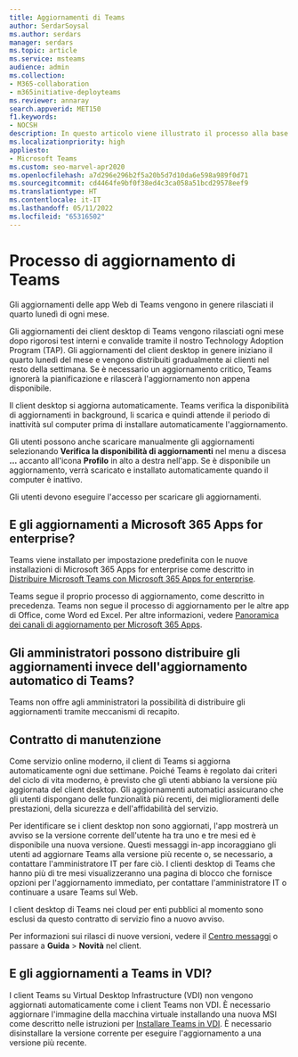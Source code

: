 ```yaml
---
title: Aggiornamenti di Teams
author: SerdarSoysal
ms.author: serdars
manager: serdars
ms.topic: article
ms.service: msteams
audience: admin
ms.collection:
- M365-collaboration
- m365initiative-deployteams
ms.reviewer: annaray
search.appverid: MET150
f1.keywords:
- NOCSH
description: In questo articolo viene illustrato il processo alla base dell'aggiornamento del client desktop di Microsoft Teams.
ms.localizationpriority: high
appliesto:
- Microsoft Teams
ms.custom: seo-marvel-apr2020
ms.openlocfilehash: a7d296e296b2f5a20b5d7d10da6e598a989f0d71
ms.sourcegitcommit: cd4464fe9bf0f38ed4c3ca058a51bcd29578eef9
ms.translationtype: HT
ms.contentlocale: it-IT
ms.lasthandoff: 05/11/2022
ms.locfileid: "65316502"
---
```

# <a name="teams-update-process"></a>Processo di aggiornamento di Teams

Gli aggiornamenti delle app Web di Teams vengono in genere rilasciati il quarto lunedì di ogni mese.

Gli aggiornamenti dei client desktop di Teams vengono rilasciati ogni mese dopo rigorosi test interni e convalide tramite il nostro Technology Adoption Program (TAP). Gli aggiornamenti del client desktop in genere iniziano il quarto lunedì del mese e vengono distribuiti gradualmente ai clienti nel resto della settimana. Se è necessario un aggiornamento critico, Teams ignorerà la pianificazione e rilascerà l'aggiornamento non appena disponibile.

Il client desktop si aggiorna automaticamente. Teams verifica la disponibilità di aggiornamenti in background, li scarica e quindi attende il periodo di inattività sul computer prima di installare automaticamente l'aggiornamento.

Gli utenti possono anche scaricare manualmente gli aggiornamenti selezionando **Verifica la disponibilità di aggiornamenti** nel menu a discesa **...** accanto all'icona **Profilo** in alto a destra nell'app. Se è disponibile un aggiornamento, verrà scaricato e installato automaticamente quando il computer è inattivo.

Gli utenti devono eseguire l'accesso per scaricare gli aggiornamenti.

## <a name="what-about-updates-to-microsoft-365-apps-for-enterprise"></a>E gli aggiornamenti a Microsoft 365 Apps for enterprise?

Teams viene installato per impostazione predefinita con le nuove installazioni di Microsoft 365 Apps for enterprise come descritto in [Distribuire Microsoft Teams con Microsoft 365 Apps for enterprise](/DeployOffice/teams-install).

Teams segue il proprio processo di aggiornamento, come descritto in precedenza. Teams non segue il processo di aggiornamento per le altre app di Office, come Word ed Excel. Per altre informazioni, vedere [Panoramica dei canali di aggiornamento per Microsoft 365 Apps](/DeployOffice/overview-update-channels).

## <a name="can-admins-deploy-updates-instead-of-teams-auto-updating"></a>Gli amministratori possono distribuire gli aggiornamenti invece dell'aggiornamento automatico di Teams?

Teams non offre agli amministratori la possibilità di distribuire gli aggiornamenti tramite meccanismi di recapito.

## <a name="servicing-agreement"></a>Contratto di manutenzione

Come servizio online moderno, il client di Teams si aggiorna automaticamente ogni due settimane. Poiché Teams è regolato dai criteri del ciclo di vita moderno, è previsto che gli utenti abbiano la versione più aggiornata del client desktop. Gli aggiornamenti automatici assicurano che gli utenti dispongano delle funzionalità più recenti, dei miglioramenti delle prestazioni, della sicurezza e dell'affidabilità del servizio.

Per identificare se i client desktop non sono aggiornati, l'app mostrerà un avviso se la versione corrente dell'utente ha tra uno e tre mesi ed è disponibile una nuova versione. Questi messaggi in-app incoraggiano gli utenti ad aggiornare Teams alla versione più recente o, se necessario, a contattare l'amministratore IT per fare ciò. I clienti desktop di Teams che hanno più di tre mesi visualizzeranno una pagina di blocco che fornisce opzioni per l'aggiornamento immediato, per contattare l'amministratore IT o continuare a usare Teams sul Web.

I client desktop di Teams nei cloud per enti pubblici al momento sono esclusi da questo contratto di servizio fino a nuovo avviso.

Per informazioni sui rilasci di nuove versioni, vedere il [Centro messaggi](https://admin.microsoft.com/AdminPortal/Home#/MessageCenter) o passare a **Guida** > **Novità** nel client.

## <a name="what-about-updates-to-teams-on-vdi"></a>E gli aggiornamenti a Teams in VDI?

I client Teams su Virtual Desktop Infrastructure (VDI) non vengono aggiornati automaticamente come i client Teams non VDI. È necessario aggiornare l'immagine della macchina virtuale installando una nuova MSI come descritto nelle istruzioni per [Installare Teams in VDI](teams-for-vdi.md). È necessario disinstallare la versione corrente per eseguire l'aggiornamento a una versione più recente.
